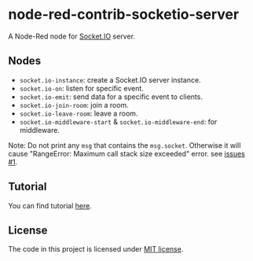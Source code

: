 # node-red-contrib-socketio-server

A Node-Red node for [Socket.IO](https://socket.io/docs/v3) server.

## Nodes

-   `socket.io-instance`: create a Socket.IO server instance.
-   `socket.io-on`: listen for specific event.
-   `socket.io-emit`: send data for a specific event to clients.
-   `socket.io-join-room`: join a room.
-   `socket.io-leave-room`: leave a room.
-   `socket.io-middleware-start` & `socket.io-middleware-end`: for middleware.

Note: Do not print any `msg` that contains the `msg.socket`. Otherwise it will cause "RangeError: Maximum call stack size exceeded" error. see [issues #1](https://github.com/ArcherGu/node-red-contrib-socketio-server/issues/1).

## Tutorial

You can find tutorial [here]().

## License

The code in this project is licensed under [MIT license](https://github.com/ArcherGu/node-red-contrib-socketio-server/blob/main/LICENSE).

